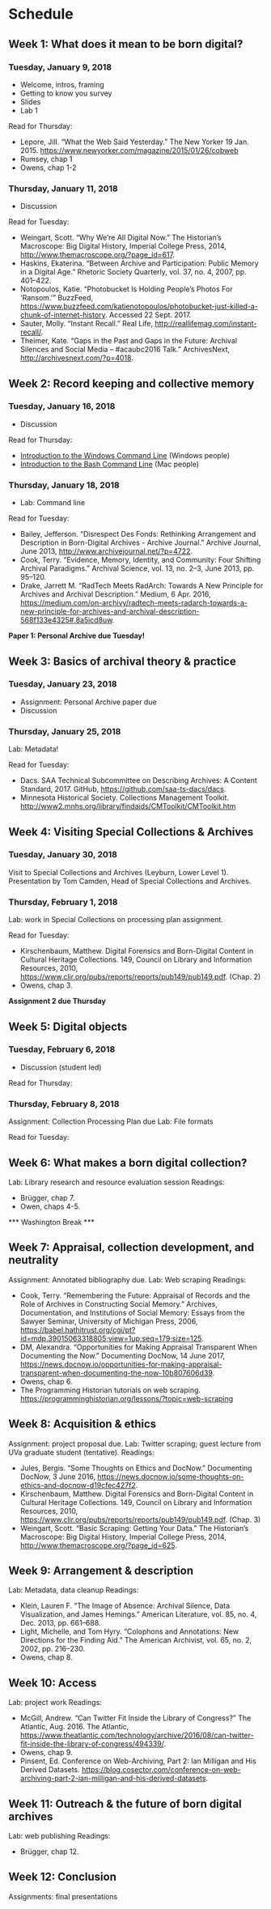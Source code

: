 # Schedule

## Week 1: What does it mean to be born digital? 

### Tuesday, January 9, 2018
* Welcome, intros, framing
* Getting to know you survey
* Slides
* Lab 1

Read for Thursday:
* Lepore, Jill. “What the Web Said Yesterday.” The New Yorker 19 Jan. 2015. https://www.newyorker.com/magazine/2015/01/26/cobweb
* Rumsey, chap 1
* Owens, chap 1-2

### Thursday, January 11, 2018
* Discussion 

Read for Tuesday:

* Weingart, Scott. “Why We’re All Digital Now.” The Historian’s Macroscope: Big Digital History, Imperial College Press, 2014, http://www.themacroscope.org/?page_id=617.
* Haskins, Ekaterina. “Between Archive and Participation: Public Memory in a Digital Age.” Rhetoric Society Quarterly, vol. 37, no. 4, 2007, pp. 401–422.
* Notopoulos, Katie. “Photobucket Is Holding People’s Photos For ‘Ransom.’” BuzzFeed, https://www.buzzfeed.com/katienotopoulos/photobucket-just-killed-a-chunk-of-internet-history. Accessed 22 Sept. 2017.
* Sauter, Molly. “Instant Recall.” Real Life, http://reallifemag.com/instant-recall/. 
* Theimer, Kate. “Gaps in the Past and Gaps in the Future: Archival Silences and Social Media – #acaubc2016 Talk.” ArchivesNext, http://archivesnext.com/?p=4018. 


## Week 2: Record keeping and collective memory 

### Tuesday, January 16, 2018
* Discussion

Read for Thursday:
* [Introduction to the Windows Command Line](https://programminghistorian.org/lessons/intro-to-powershell) (Windows people)
* [Introduction to the Bash Command Line](https://programminghistorian.org/lessons/intro-to-bash) (Mac people)

### Thursday, January 18, 2018
* Lab: Command line 

Read for Tuesday:
* Bailey, Jefferson. “Disrespect Des Fonds: Rethinking Arrangement and Description in Born-Digital Archives - Archive Journal.” Archive Journal, June 2013, http://www.archivejournal.net/?p=4722.
* Cook, Terry. “Evidence, Memory, Identity, and Community: Four Shifting Archival Paradigms.” Archival Science, vol. 13, no. 2–3, June 2013, pp. 95–120.
* Drake, Jarrett M. “RadTech Meets RadArch: Towards A New Principle for Archives and Archival Description.” Medium, 6 Apr. 2016, https://medium.com/on-archivy/radtech-meets-radarch-towards-a-new-principle-for-archives-and-archival-description-568f133e4325#.8a5icd8uw.

**Paper 1: Personal Archive due Tuesday!**

## Week 3: Basics of archival theory & practice 

### Tuesday, January 23, 2018
* Assignment: Personal Archive paper due
* Discussion

### Thursday, January 25, 2018

Lab: Metadata! 

Read for Tuesday: 
* Dacs. SAA Technical Subcommittee on Describing Archives: A Content Standard, 2017. GitHub, https://github.com/saa-ts-dacs/dacs.
* Minnesota Historical Society. Collections Management Toolkit. http://www2.mnhs.org/library/findaids/CMToolkit/CMToolkit.htm

## Week 4: Visiting Special Collections & Archives 
### Tuesday, January 30, 2018
Visit to Special Collections and Archives (Leyburn, Lower Level 1). Presentation by Tom Camden, Head of Special Collections and Archives.

### Thursday, February 1, 2018
Lab: work in Special Collections on processing plan assignment.

Read for Tuesday: 
* Kirschenbaum, Matthew. Digital Forensics and Born-Digital Content in Cultural Heritage Collections. 149, Council on Library and Information Resources, 2010, https://www.clir.org/pubs/reports/reports/pub149/pub149.pdf. (Chap. 2)
* Owens, chap 3. 

**Assignment 2 due Thursday**

## Week 5: Digital objects 
### Tuesday, February 6, 2018
* Discussion (student led)

Read for Thursday: 
  

### Thursday, February 8, 2018
Assignment: Collection Processing Plan due
Lab: File formats 

Read for Tuesday: 


## Week 6: What makes a born digital collection?
Lab: Library research and resource evaluation session
Readings: 
* Brügger, chap 7.
* Owen, chaps 4-5.

*** Washington Break ***

## Week 7: Appraisal, collection development, and neutrality
Assignment: Annotated bibliography due. 
Lab: Web scraping
Readings: 
* Cook, Terry. “Remembering the Future: Appraisal of Records and the Role of Archives in Constructing Social Memory.” Archives, Documentation, and Institutions of Social Memory: Essays from the Sawyer Seminar, University of Michigan Press, 2006, https://babel.hathitrust.org/cgi/pt?id=mdp.39015063318805;view=1up;seq=179;size=125.
* DM, Alexandra. “Opportunities for Making Appraisal Transparent When Documenting the Now.” Documenting DocNow, 14 June 2017, https://news.docnow.io/opportunities-for-making-appraisal-transparent-when-documenting-the-now-10b807606d39.
* Owens, chap 6.
* The Programming Historian tutorials on web scraping. https://programminghistorian.org/lessons/?topic=web-scraping

## Week 8: Acquisition & ethics
Assignment: project proposal due.
Lab: Twitter scraping; guest lecture from UVa graduate student (tentative).
Readings: 
* Jules, Bergis. “Some Thoughts on Ethics and DocNow.” Documenting DocNow, 3 June 2016, https://news.docnow.io/some-thoughts-on-ethics-and-docnow-d19cfec427f2.
* Kirschenbaum, Matthew. Digital Forensics and Born-Digital Content in Cultural Heritage Collections. 149, Council on Library and Information Resources, 2010, https://www.clir.org/pubs/reports/reports/pub149/pub149.pdf. (Chap. 3)
* Weingart, Scott. “Basic Scraping: Getting Your Data.” The Historian’s Macroscope: Big Digital History, Imperial College Press, 2014, http://www.themacroscope.org/?page_id=625.

## Week 9: Arrangement & description
Lab: Metadata, data cleanup 
Readings:
* Klein, Lauren F. “The Image of Absence: Archival Silence, Data Visualization, and James Hemings.” American Literature, vol. 85, no. 4, Dec. 2013, pp. 661–688.
* Light, Michelle, and Tom Hyry. “Colophons and Annotations: New Directions for the Finding Aid.” The American Archivist, vol. 65, no. 2, 2002, pp. 216–230.
* Owens, chap 8.

## Week 10: Access
Lab: project work
Readings:
* McGill, Andrew. “Can Twitter Fit Inside the Library of Congress?” The Atlantic, Aug. 2016. The Atlantic, https://www.theatlantic.com/technology/archive/2016/08/can-twitter-fit-inside-the-library-of-congress/494339/.
* Owens, chap 9.
* Pinsent, Ed. Conference on Web-Archiving, Part 2: Ian Milligan and His Derived Datasets. https://blog.cosector.com/conference-on-web-archiving-part-2-ian-milligan-and-his-derived-datasets. 

## Week 11: Outreach & the future of born digital archives
Lab: web publishing
Readings:
* Brügger, chap 12.

## Week 12: Conclusion
Assignments: final presentations
